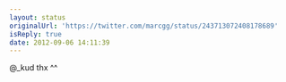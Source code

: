 ```yaml
---
layout: status
originalUrl: 'https://twitter.com/marcgg/status/243713072408178689'
isReply: true
date: 2012-09-06 14:11:39
---
```


@_kud thx ^^
